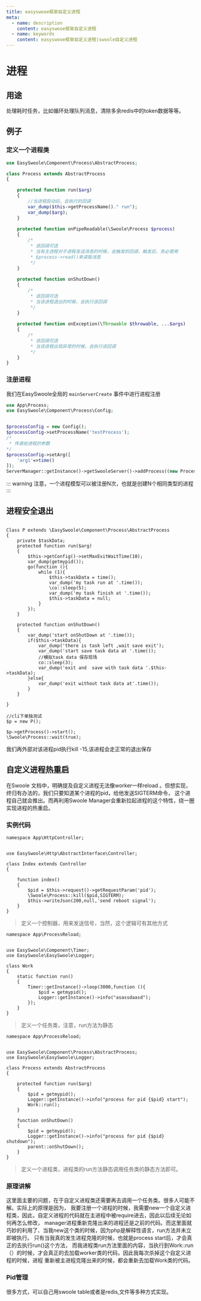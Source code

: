 ```yaml
---
title: easyswooe框架自定义进程
meta:
  - name: description
    content: easyswooe框架自定义进程
  - name: keywords
    content: easyswooe框架自定义进程|swoole自定义进程
---
```



# 进程

## 用途
处理耗时任务，比如循环处理队列消息，清除多余redis中的token数据等等。

## 例子

### 定义一个进程类
```php
use EasySwoole\Component\Process\AbstractProcess;

class Process extends AbstractProcess
{

    protected function run($arg)
    {
        //当进程启动后，会执行的回调
        var_dump($this->getProcessName()." run");
        var_dump($arg);
    }
    
    protected function onPipeReadable(\Swoole\Process $process)
    {
        /*
         * 该回调可选
         * 当有主进程对子进程发送消息的时候，会触发的回调，触发后，务必使用
         * $process->read()来读取消息
         */
    }
    
    protected function onShutDown()
    {
        /*
         * 该回调可选
         * 当该进程退出的时候，会执行该回调
         */
    }
    
    protected function onException(\Throwable $throwable, ...$args)
    {
        /*
         * 该回调可选
         * 当该进程出现异常的时候，会执行该回调
         */
    }
}
```


### 注册进程

我们在EasySwoole全局的 `mainServerCreate` 事件中进行进程注册
```php
use App\Process;
use EasySwoole\Component\Process\Config;


$processConfig = new Config();
$processConfig->setProcessName('testProcess');
/*
 * 传递给进程的参数
*/
$processConfig->setArg([
    'arg1'=>time()
]);
ServerManager::getInstance()->getSwooleServer()->addProcess((new Process($processConfig))->getProcess());
```


::: warning 
注意，一个进程模型可以被注册N次，也就是创建N个相同类型的进程
:::


## 进程安全退出
```

Class P extends \EasySwoole\Component\Process\AbstractProcess
{
    private $taskData;
    protected function run($arg)
    {
        $this->getConfig()->setMaxExitWaitTime(10);
        var_dump(getmypid());
        go(function (){
            while (1){
                $this->taskData = time();
                var_dump('my task run at '.time());
                \co::sleep(5);
                var_dump('my task finish at '.time());
                $this->taskData = null;
            }
        });
    }

    protected function onShutDown()
    {
        var_dump('start onShutDown at '.time());
        if($this->taskData){
            var_dump('there is task left ,wait save exit');
            var_dump('start save task data at '.time());
            //模拟task data 保存现场
            co::sleep(3);
            var_dump('exit and  save with task data '.$this->taskData);
        }else{
            var_dump('exit without task data at'.time());
        }
    }

}

//cli下单独测试
$p = new P();

$p->getProcess()->start();
\Swoole\Process::wait(true);
```
我们再外部对该进程pid执行kill -15,该进程会走正常的退出保存 

## 自定义进程热重启
在Swoole 文档中，明确提及自定义进程无法像worker一样reload 。但想实现，终归有办法的，我们只要知道某个进程的pid，给他发送SIGTERM命令，
这个进程自己就会推出。而再利用Swoole Manager会重新拉起进程的这个特性，绕一圈实现进程的热重启。

### 实例代码
```
namespace App\HttpController;


use EasySwoole\Http\AbstractInterface\Controller;

class Index extends Controller
{

    function index()
    {
        $pid = $this->request()->getRequestParam('pid');
        \Swoole\Process::kill($pid,SIGTERM);
        $this->writeJson(200,null,'send reboot signal');
    }
}
```
> 定义一个控制器，用来发送信号，当然，这个逻辑可有其他方式


```
namespace App\ProcessReload;


use EasySwoole\Component\Timer;
use EasySwoole\EasySwoole\Logger;

class Work
{
    static function run()
    {
        Timer::getInstance()->loop(3000,function (){
            $pid = getmypid();
            Logger::getInstance()->info("asassdaasd");
        });
    }
}
```

> 定义一个任务类，注意，run方法为静态

```
namespace App\ProcessReload;


use EasySwoole\Component\Process\AbstractProcess;
use EasySwoole\EasySwoole\Logger;

class Process extends AbstractProcess
{

    protected function run($arg)
    {
        $pid = getmypid();
        Logger::getInstance()->info("process for pid {$pid} start");
        Work::run();
    }

    function onShutDown()
    {
        $pid = getmypid();
        Logger::getInstance()->info("process for pid {$pid} shutdown");
        parent::onShutDown();
    }
}
```

> 定义一个进程类，进程类的run方法静态调用任务类的静态方法即可。

### 原理讲解

这里面主要的问题，在于自定义进程类还需要再去调用一个任务类。很多人可能不解。实际上的原理是因为，
我要注册一个进程的时候，我需要new一个自定义进程类，因此，自定义进程的代码就在主进程中被require进去，因此以后续无论如何再怎么修改，
manager进程重新克隆出来的进程还是之前的代码。而这里面就巧妙的利用了、当我new这个类的时候，因为php是解释性语言，run方法并未立即被执行。
只有当我真的发生进程克隆的时候，也就是process start后，才会真正的去执行run()这个方法，
而我进程类run方法里面的内容，当执行到Work::run（）的时候，才会真正的去加载worker类的代码，因此我每次杀掉这个自定义进程的时候，进程
重新被主进程克隆出来的时候，都会重新去加载Work类的代码。

### Pid管理

很多方式，可以自己用swoole table或者是redis,文件等多种方式实现。
